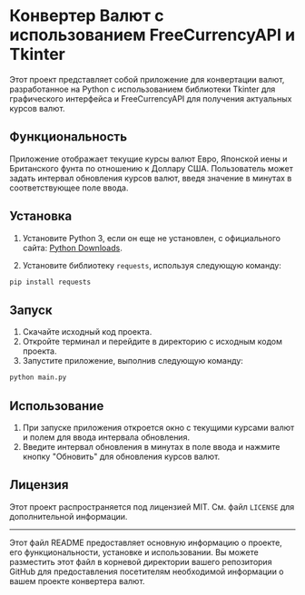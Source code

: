 # Конвертер Валют с использованием FreeCurrencyAPI и Tkinter

Этот проект представляет собой приложение для конвертации валют, разработанное на Python с использованием библиотеки Tkinter для графического интерфейса и FreeCurrencyAPI для получения актуальных курсов валют.

## Функциональность

Приложение отображает текущие курсы валют Евро, Японской иены и Британского фунта по отношению к Доллару США. Пользователь может задать интервал обновления курсов валют, введя значение в минутах в соответствующее поле ввода.

## Установка

1. Установите Python 3, если он еще не установлен, с официального сайта: [Python Downloads](https://www.python.org/downloads/).

2. Установите библиотеку `requests`, используя следующую команду:
```bash
pip install requests
```

## Запуск

1. Скачайте исходный код проекта.
2. Откройте терминал и перейдите в директорию с исходным кодом проекта.
3. Запустите приложение, выполнив следующую команду:
```bash
python main.py
```

## Использование

1. При запуске приложения откроется окно с текущими курсами валют и полем для ввода интервала обновления.
2. Введите интервал обновления в минутах в поле ввода и нажмите кнопку "Обновить" для обновления курсов валют.

## Лицензия

Этот проект распространяется под лицензией MIT. См. файл `LICENSE` для дополнительной информации.

---

Этот файл README предоставляет основную информацию о проекте, его функциональности, установке и использовании. Вы можете разместить этот файл в корневой директории вашего репозитория GitHub для предоставления посетителям необходимой информации о вашем проекте конвертера валют.
